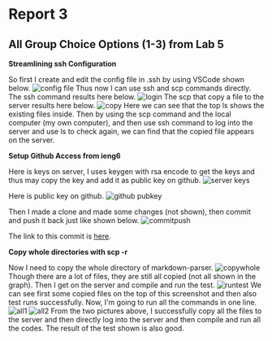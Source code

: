 # Report 3
## All Group Choice Options (1-3) from Lab 5
**Streamlining ssh Configuration**

So first I create and edit the config file in .ssh by using VSCode shown below.
![config file](config_edit.png)
Thus now I can use ssh and scp commands directly.
The ssh command results here below.
![login](ssh.png)
The scp that copy a file to the server results here below.
![copy](copy.png)
Here we can see that the top ls shows the existing files inside. Then by using the scp command and the local computer (my own computer), and then use ssh command to log into the server and use ls to check again, we can find that the copied file appears on the server.

**Setup Github Access from ieng6**

Here is keys on server, I uses keygen with rsa encode to get the keys and thus may copy the key and add it as public key on github.
![server keys](serverkey.png)

Here is public key on github.
![github pubkey](githubkey.png)

Then I made a clone and made some changes (not shown), then commit and push it back just like shown below.
![commitpush](commitandpush.png)

The link to this commit is [here](https://github.com/Solitar7/markdown-parser/commit/35e381a43b12cc5b07a4b4b8c25901f9a8374cf7).

**Copy whole directories with scp -r**

Now I need to copy the whole directory of markdown-parser.
![copywhole](copywhole.png)
Though there are a lot of files, they are still all copied (not all shown in the graph).
Then I get on the server and compile and run the test.
![runtest](runtest.png)
We can see first some copied files on the top of this screenshot and then also test runs successfully.
Now, I'm going to run all the commands in one line.
![all1](all1.png)
![all2](all2.png)
From the two pictures above, I successfully copy all the files to the server and then directly log into the server and then compile and run all the codes. The result of the test shown is also good.





